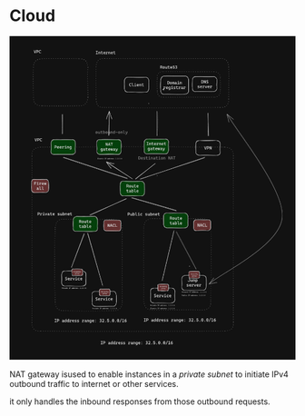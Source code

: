 # Cloud

![Cloud topology](./cloud-topology.png)

NAT gateway isused to enable instances in a _private subnet_ to initiate IPv4 outbound traffic to internet or other services. 

it only handles the inbound responses from those outbound requests. 
